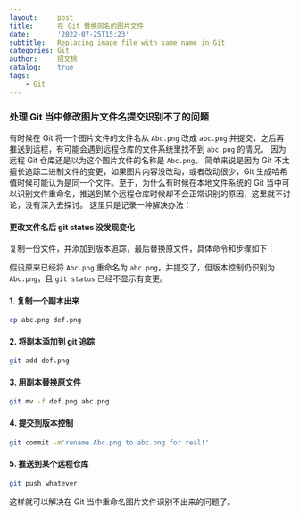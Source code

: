 ```yaml
---
layout:     post
title:      在 Git 替换同名的图片文件
date:       '2022-07-25T15:23'
subtitle:   Replacing image file with same name in Git
categories: Git
author:     招文桃
catalog:    true
tags:
    - Git
---
```


### 处理 Git 当中修改图片文件名提交识别不了的问题

有时候在 Git 将一个图片文件的文件名从 `Abc.png` 改成 `abc.png` 并提交，之后再推送到远程，有可能会遇到远程仓库的文件系统里找不到 `abc.png` 的情况。
因为远程 Git 仓库还是以为这个图片文件的名称是 `Abc.png`。 简单来说是因为 Git 不太擅长追踪二进制文件的变更，如果图片内容没改动，或者改动很少，Git 生成哈希值时候可能认为是同一个文件。至于，为什么有时候在本地文件系统的 Git 当中可以识别文件重命名，推送到某个远程仓库时候却不会正常识别的原因，这里就不讨论，没有深入去探讨。 这里只是记录一种解决办法：

#### 更改文件名后 git status 没发现变化

复制一份文件，并添加到版本追踪，最后替换原文件，具体命令和步骤如下：

假设原来已经将 `Abc.png` 重命名为 `abc.png`，并提交了，但版本控制仍识别为 `Abc.png`，且 `git status` 已经不显示有变更。

#### 1. 复制一个副本出来

```bash
cp abc.png def.png
```

#### 2. 将副本添加到 git 追踪

```bash
git add def.png
```

#### 3. 用副本替换原文件

```bash
git mv -f def.png abc.png
```

#### 4. 提交到版本控制

```bash
git commit -m'rename Abc.png to abc.png for real!'
```

#### 5. 推送到某个远程仓库

```bash
git push whatever
```

这样就可以解决在 Git 当中重命名图片文件识别不出来的问题了。
